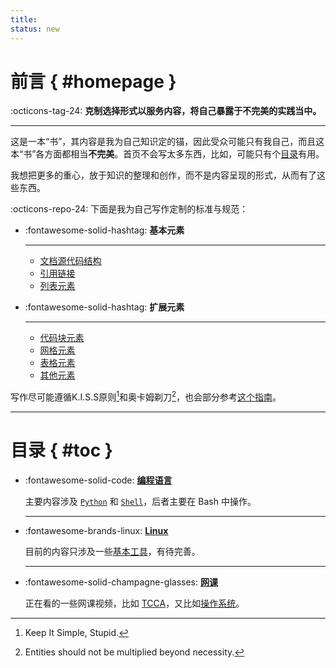 ```yaml
---
title: 
status: new
---
```


前言 { #homepage }
==================


:octicons-tag-24: **克制选择形式以服务内容，将自己暴露于不完美的实践当中。**

***

这是一本“书”，其内容是我为自己知识定的锚，因此受众可能只有我自己，而且这本“书”各方面都相当**不完美**。首页不会写太多东西，比如，可能只有个[目录][toc]有用。

  [toc]: #toc

我想把更多的重心，放于知识的整理和创作，而不是内容呈现的形式，从而有了这些东西。

:octicons-repo-24: 下面是我为自己写作定制的标准与规范：

<div class="grid cards" markdown>

-   :fontawesome-solid-hashtag: **基本元素**

    ***
    
    -   [文档源代码结构][skeleton]
    -   [引用链接][link]
    -   [列表元素][list]
    
      [skeleton]: indexpage/skeleton.md
      [link]: indexpage/link.md
      [list]: indexpage/list.md
    
-   :fontawesome-solid-hashtag: **扩展元素**

    ***
    
    -   [代码块元素][code-block]
    -   [网格元素][grid]
    -   [表格元素][table]
    -   [其他元素][others]
    
      [code-block]: indexpage/code-block.md
      [grid]: indexpage/grid.md
      [table]: indexpage/table.md
      [others]: indexpage/others.md

</div>

写作尽可能遵循K.I.S.S原则[^1]和奥卡姆剃刀[^2]，也会部分参考[这个指南][guid]。

[^1]: Keep It Simple, Stupid.
[^2]: Entities should not be multiplied beyond necessity.

  [guid]: https://github.com/sparanoid/chinese-copywriting-guidelines "中文文案排版指北"

***

目录 { #toc }
=============

-   :fontawesome-solid-code: [**编程语言**][script]

    主要内容涉及 [`Python`][py] 和 [`Shell`][sh]，后者主要在 Bash 中操作。

      [script]: script/index.md
      [py]: script/python/index.md
      [sh]: script/shell/index.md

    ***

-   :fontawesome-brands-linux: [**Linux**][linux]

    目前的内容只涉及一些[基本工具][base]，有待完善。

      [linux]: linux/index.md
      [base]: linux/base/index.md

    ***

-   :fontawesome-solid-champagne-glasses: [**网课**][class]

    正在看的一些网课视频，比如 [TCCA][tcca]，又比如[操作系统][os]。

      [class]: online-class/index.md
      [tcca]: online-class/TCCA/index.md
      [os]: online-class/OS/index.md
